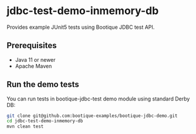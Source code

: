 # jdbc-test-demo-inmemory-db

Provides example JUnit5 tests using Bootique JDBC test API.

## Prerequisites
      
* Java 11 or newer
* Apache Maven
      
## Run the demo tests

You can run tests in bootique-jdbc-test demo module using standard Derby DB:
```bash  
git clone git@github.com:bootique-examples/bootique-jdbc-demo.git
cd jdbc-test-demo-inmemory-db
mvn clean test
```